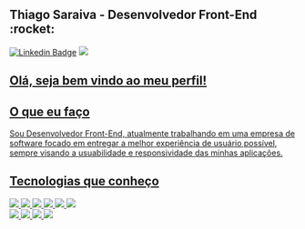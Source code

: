 <h2>Thiago Saraiva - Desenvolvedor Front-End :rocket: </h2> 
<a href="https://www.linkedin.com/in/thiago-saraiva-cods" rel="nofollow"><img src="https://img.shields.io/badge/LinkedIn-0077B5?style=for-the-badge&logo=linkedin&logoColor=white" alt="Linkedin Badge" data-canonical-src="https://img.shields.io/badge/-ThiagoSaraiva-blue?style=flat-square&amp;logo=Linkedin&amp;logoColor=white&amp;link=https://www.linkedin.com/in/thiago-saraiva-cods" style="max-width: 100%;"></a>
<a href="mailto:thiagosaraiva.cods@gmail.com"><img src="https://img.shields.io/badge/Gmail-D14836?style=for-the-badge&logo=gmail&logoColor=white">


<h2>Olá, seja bem vindo ao meu perfil! </h2>

<h2>O que eu faço</h2>
Sou Desenvolvedor Front-End, atualmente trabalhando em uma empresa de software focado em entregar a melhor experiência de usuário possível, sempre visando a usuabilidade e responsividade das minhas aplicações.

<h2>Tecnologias que conheço</h2>
<div>
  <span><img src="https://img.shields.io/badge/HTML5-E34F26?style=for-the-badge&logo=html5&logoColor=white"></span>
  <span><img src="https://img.shields.io/badge/CSS3-1572B6?style=for-the-badge&logo=css3&logoColor=white"></span>
  <span><img src="https://img.shields.io/badge/JavaScript-F7DF1E?style=for-the-badge&logo=javascript&logoColor=black"></span>
  <span><img src="https://img.shields.io/badge/React-20232A?style=for-the-badge&logo=react&logoColor=61DAFB"></span>
  <span><img src="https://img.shields.io/badge/next.js-000000?style=for-the-badge&logo=next.js&logoColor=white"></span>
  <span><img src="https://img.shields.io/badge/styled--components-DB7093?style=for-the-badge&logo=styled-components&logoColor=white"></span>
  
</div>
  
<div>
  <span><img src="https://img.shields.io/badge/TypeScript-007ACC?style=for-the-badge&logo=typescript&logoColor=white"></span>
  <span><img src="https://img.shields.io/badge/Tailwind_CSS-38B2AC?style=for-the-badge&logo=tailwind-css&logoColor=white"></span>
  <span><img src="https://img.shields.io/badge/Material--UI-0081CB?style=for-the-badge&logo=material-ui&logoColor=white"></span>
  <span><img src="https://img.shields.io/badge/Sass-CC6699?style=for-the-badge&logo=sass&logoColor=white"></span>
</div>
